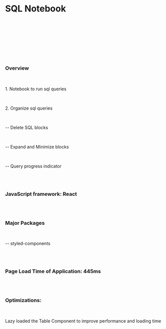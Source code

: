 <h1>SQL Notebook<h1><br><br><br>
<h3>Overview</h3><br>
<p>1. Notebook to run sql queries</p><br>
<p>2. Organize sql queries </p><br>
<p>   -- Delete SQL blocks </p><br>
<p>   -- Expand and Minimize blocks </p><br>
<p>   -- Query progress indicator </p><br>
<br><h3>JavaScript framework: React</h3><br>
<br><h3>Major Packages</h3><br>
<p>  -- styled-components</p><br>
<br><h3>Page Load Time of Application: 445ms</h3><br>
<br><h3>Optimizations: </h3><br>
<p> Lazy loaded the Table Component to improve performance and loading time</p><br>